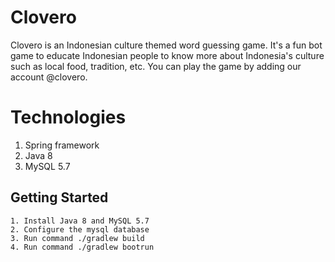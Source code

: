 # Clovero
Clovero is an Indonesian culture themed word guessing game. It's a fun bot game to educate Indonesian people to know more about Indonesia's culture such as local food, tradition, etc. You can play the game by adding our account @clovero. 

# Technologies 
1. Spring framework
2. Java 8
3. MySQL 5.7

## Getting Started
```
1. Install Java 8 and MySQL 5.7 
2. Configure the mysql database
3. Run command ./gradlew build
4. Run command ./gradlew bootrun
```
